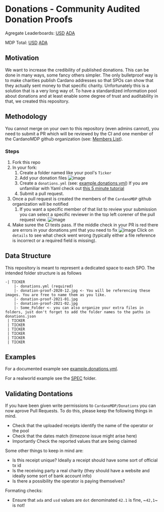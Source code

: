 # Donations - Community Audited Donation Proofs

Agregate Leaderboards:
[USD](https://raw.githubusercontent.com/CardanoMDP/Donations/live/donations.usd) 
[ADA](https://raw.githubusercontent.com/CardanoMDP/Donations/live/donations.ada)

MDP Total:
[USD](https://raw.githubusercontent.com/CardanoMDP/Donations/live/totals.usd) 
[ADA](https://raw.githubusercontent.com/CardanoMDP/Donations/live/totals.ada)

## Motivation
We want to increase the credibility of published donations. This can be done in many ways, some fancy others simpler. The only bulletproof way is to make charities publish Cardano addresses so that SPOs can show that they actually sent money to that specific charity. Unfortunately this is a solution that is a very long way of. To have a standardized information pool about donations and at least enable some degree of trust and auditability in that, we created this repository.

## Methodology

You cannot merge on your own to this repository (even admins cannot), you need to submit a PR which will be reviewed by the CI and one member of the CardanoMDP github organization (see: [Members List](https://github.com/orgs/CardanoMDP/people)).

### Steps

1. Fork this repo
1. In your fork:
   1. Create a folder named like your pool's `Ticker`
   1. Add your donation files
      ![image](https://user-images.githubusercontent.com/1410379/111878164-598eb300-89a7-11eb-88bc-ee1294b3cf97.png)
   2. Create a `donations.yml` (see: [example.donations.yml](./example.donations.yml))
      If you are unfamiliar with Yaml check out [this 5 minute tutorial](https://gettaurus.org/docs/YAMLTutorial/)
   4. Submit a pull request.
1. Once a pull request is created the members of the `CardanoMDP` github organization will be notified
   1. If you want a specific member of that list to review your submission you can select a specific reviewer in the top left corener of the pull request view.
      ![image](https://user-images.githubusercontent.com/1410379/111878531-eafe2500-89a7-11eb-96f0-e4be590453ee.png)
1. Make suree the CI tests pass. If the middle check in your PR is red there are errors in your donations.yml that you need to fix
   ![image](https://user-images.githubusercontent.com/1410379/111880094-ab383d00-89a9-11eb-9e34-fdba9a43e14f.png)
   Click on `details` to see what check went wrong (typically either a file reference is incorrect or a required field is missing).


## Data Structure

This repository is meant to represent a dedicated space to each SPO. The intended folder structure is as follows

```
-| TICKER
    |- donations.yml (required)
    |- donation-proof-2020-12.jpg <- You will be referencing these images. You are free to name them as you like.
    |- donation-proof-2021-01.jpg
    |- donation-proof-2021-02.jpg
    |- Some_Folder <- you can also organize your extra files in folders, just don't forget to add the folder names to the paths in donations.json
 | TICKER
 | TICKER
 | TICKER
 | TICKER
 | TICKER
 | TICKER
```

## Examples

For a documented example see [example.donations.yml](./example.donations.yml).

For a realworld example see the [SPEC](./SPEC) folder.


## Validating Dontations

If you have been given write permissions to `CardanoMDP/Donations` you can now aprove Pull Requests. To do this, please keep the following things in mind.

* Check that the uploaded receipts identify the name of the operator or the pool
* Check that the dates match (timezone issue might arise here)
* Importantly Check the reported values that are being claimed

Some other things to keep in mind are:

* Is this receipt unique? Ideally a receipt should have some sort of official tx id
* Is the receiving party a real charity (they should have a website and ideally some sort of bank account info)
* Is there a possibility the operator is paying themselves?

Formating checks:

* Ensure that `ada` and `usd` values are `dot` denominated `42.1` is fine, ~`42,1`~ is not!
